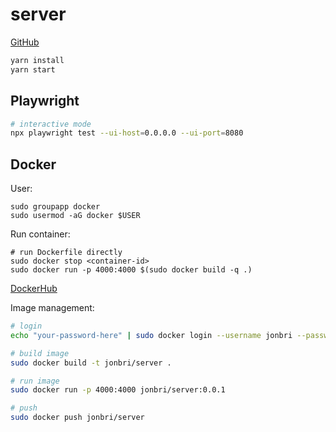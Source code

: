 # server

[GitHub](https://github.com/jonbri/server)

```sh
yarn install
yarn start
```

## Playwright

```sh
# interactive mode
npx playwright test --ui-host=0.0.0.0 --ui-port=8080
```

## Docker

User:
```
sudo groupapp docker
sudo usermod -aG docker $USER
```

Run container:

```
# run Dockerfile directly
sudo docker stop <container-id>
sudo docker run -p 4000:4000 $(sudo docker build -q .)
```

[DockerHub](https://hub.docker.com/repository/docker/jonbri/server/general)

Image management:
```sh
# login
echo "your-password-here" | sudo docker login --username jonbri --password-stdin

# build image
sudo docker build -t jonbri/server .

# run image
sudo docker run -p 4000:4000 jonbri/server:0.0.1

# push
sudo docker push jonbri/server
```

